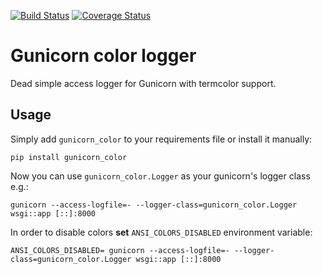 [![Build Status](https://travis-ci.org/swistakm/gunicorn-color-logger.svg?branch=master)](https://travis-ci.org/swistakm/gunicorn-color-logger)
[![Coverage Status](https://coveralls.io/repos/github/swistakm/gunicorn-color-logger/badge.svg?branch=master)](https://coveralls.io/github/swistakm/gunicorn-color-logger?branch=master)

# Gunicorn color logger

Dead simple access logger for Gunicorn with termcolor support.

## Usage

Simply add `gunicorn_color` to your requirements file or install it manually:

    pip install gunicorn_color


Now you can use `gunicorn_color.Logger` as your gunicorn's logger class e.g.:

    gunicorn --access-logfile=- --logger-class=gunicorn_color.Logger wsgi::app [::]:8000


In order to disable colors **set** `ANSI_COLORS_DISABLED` environment variable:

    ANSI_COLORS_DISABLED= gunicorn --access-logfile=- --logger-class=gunicorn_color.Logger wsgi::app [::]:8000

